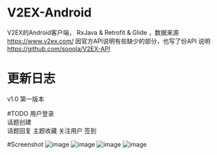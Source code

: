 # V2EX-Android

V2EX的Android客户端， RxJava & Retrofit & Glide ，数据来源 https://www.v2ex.com/
因官方API说明有些缺少的部分，也写了份API 说明 https://github.com/sooola/V2EX-API

# 更新日志
v1.0 第一版本

#TODO
用户登录  
话题创建  
话题回复
主题收藏
关注用户
签到

#Screenshot
![image](https://github.com/sooola/V2EX-Android/blob/master/screenshots/s0.png)
![image](https://github.com/sooola/V2EX-Android/blob/master/screenshots/s1.png)
![image](https://github.com/sooola/V2EX-Android/blob/master/screenshots/s2.png)
![image](https://github.com/sooola/V2EX-Android/blob/master/screenshots/s3.png)

